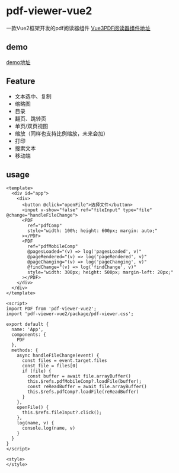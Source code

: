 # pdf-viewer-vue2

一款Vue2框架开发的pdf阅读器组件
[Vue3PDF阅读器组件地址](https://www.npmjs.com/package/pdf-viewer-vue3)

## demo

[demo地址](https://codesandbox.io/p/devbox/nice-keller-75ns2d?file=%2Fsrc%2FApp.vue%3A1%2C1-39%2C1)

## Feature

- 文本选中、复制
- 缩略图
- 目录
- 翻页、跳转页
- 单页/双页视图
- 缩放（同样也支持比例缩放，未来会加）
- 打印
- 搜索文本
- 移动端

## usage

```vue
<template>
  <div id="app">
    <div>
      <button @click="openFile">选择文件</button>
      <input v-show="false" ref="fileInput" type="file" @change="handleFileChange">
      <PDF
        ref="pdfComp"
        style="width: 100%; height: 600px; margin: auto;"
      ></PDF>
      <PDF
        ref="pdfMobileComp"
        @pagesLoaded="(v) => log('pagesLoaded', v)"
        @pageRendered="(v) => log('pageRendered', v)"
        @pageChanging="(v) => log('pageChanging', v)"
        @findChange="(v) => log('findChange', v)"
        style="width: 300px; height: 500px; margin-left: 20px;"
      ></PDF>
    </div>
  </div>
</template>

<script>
import PDF from 'pdf-viewer-vue2';
import 'pdf-viewer-vue2/package/pdf-viewer.css';

export default {
  name: 'App',
  components: {
    PDF
  },
  methods: {
    async handleFileChange(event) {
      const files = event.target.files
      const file = files[0]
      if (file) {
        const buffer = await file.arrayBuffer()
        this.$refs.pdfMobileComp?.loadFile(buffer);
        const reReadBuffer = await file.arrayBuffer()
        this.$refs.pdfComp?.loadFile(reReadBuffer)
      }
    },
    openFile() {
      this.$refs.fileInput?.click();
    },
    log(name, v) {
      console.log(name, v)
    }
  }
}
</script>

<style>
</style>


```

